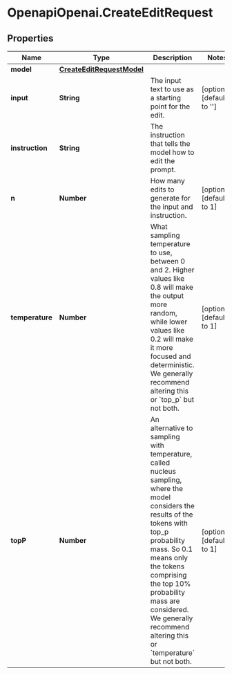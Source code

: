 # OpenapiOpenai.CreateEditRequest

## Properties

Name | Type | Description | Notes
------------ | ------------- | ------------- | -------------
**model** | [**CreateEditRequestModel**](CreateEditRequestModel.md) |  | 
**input** | **String** | The input text to use as a starting point for the edit. | [optional] [default to &#39;&#39;]
**instruction** | **String** | The instruction that tells the model how to edit the prompt. | 
**n** | **Number** | How many edits to generate for the input and instruction. | [optional] [default to 1]
**temperature** | **Number** | What sampling temperature to use, between 0 and 2. Higher values like 0.8 will make the output more random, while lower values like 0.2 will make it more focused and deterministic.  We generally recommend altering this or &#x60;top_p&#x60; but not both.  | [optional] [default to 1]
**topP** | **Number** | An alternative to sampling with temperature, called nucleus sampling, where the model considers the results of the tokens with top_p probability mass. So 0.1 means only the tokens comprising the top 10% probability mass are considered.  We generally recommend altering this or &#x60;temperature&#x60; but not both.  | [optional] [default to 1]


